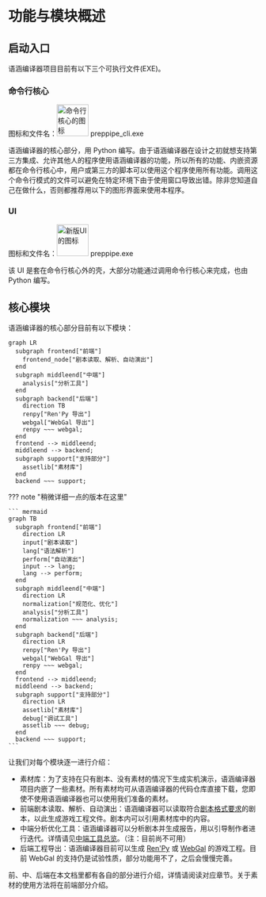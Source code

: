 # 功能与模块概述

## 启动入口

语涵编译器项目目前有以下三个可执行文件(EXE)。

### 命令行核心

图标和文件名：<img src="preppipe_cli.ico" alt="命令行核心的图标" width="64" height="64"/> preppipe_cli.exe

语涵编译器的核心部分，用 Python 编写。由于语涵编译器在设计之初就想支持第三方集成、允许其他人的程序使用语涵编译器的功能，所以所有的功能、内嵌资源都在命令行核心中，用户或第三方的脚本可以使用这个程序使用所有功能。调用这个命令行模式的文件可以避免在特定环境下由于使用窗口导致出错。除非您知道自己在做什么，否则都推荐用以下的图形界面来使用本程序。

### UI

图标和文件名：<img src="preppipe.ico" alt="新版UI的图标" width="64" height="64"/> preppipe.exe

该 UI 是套在命令行核心外的壳，大部分功能通过调用命令行核心来完成，也由 Python 编写。

## 核心模块

语涵编译器的核心部分目前有以下模块：

``` mermaid
graph LR
  subgraph frontend["前端"]
    frontend_node["剧本读取、解析、自动演出"]
  end
  subgraph middleend["中端"]
    analysis["分析工具"]
  end
  subgraph backend["后端"]
    direction TB
    renpy["Ren'Py 导出"]
    webgal["WebGal 导出"]
    renpy ~~~ webgal;
  end
  frontend --> middleend;
  middleend --> backend;
  subgraph support["支持部分"]
    assetlib["素材库"]
  end
  backend ~~~ support;
```

??? note "稍微详细一点的版本在这里"

    ``` mermaid
    graph TB
      subgraph frontend["前端"]
        direction LR
        input["剧本读取"]
        lang["语法解析"]
        perform["自动演出"]
        input --> lang;
        lang --> perform;
      end
      subgraph middleend["中端"]
        direction LR
        normalization["规范化、优化"]
        analysis["分析工具"]
        normalization ~~~ analysis;
      end
      subgraph backend["后端"]
        direction LR
        renpy["Ren'Py 导出"]
        webgal["WebGal 导出"]
        renpy ~~~ webgal;
      end
      frontend --> middleend;
      middleend --> backend;
      subgraph support["支持部分"]
        direction LR
        assetlib["素材库"]
        debug["调试工具"]
        assetlib ~~~ debug;
      end
      backend ~~~ support;
    ```

让我们对每个模块逐一进行介绍：

  * 素材库：为了支持在只有剧本、没有素材的情况下生成实机演示，语涵编译器项目内嵌了一些素材。所有素材均可从语涵编译器的代码仓库直接下载，您即使不使用语涵编译器也可以使用我们准备的素材。
  * 前端剧本读取、解析、自动演出：语涵编译器可以读取符合[剧本格式要求](../script/overview.md)的剧本，以此生成游戏工程文件。剧本内可以引用素材库中的内容。
  * 中端分析优化工具：语涵编译器可以分析剧本并生成报告，用以引导制作者进行迭代。详情请见[中端工具总览](../middleend/overview.md)。（注：目前尚不可用）
  * 后端工程导出：语涵编译器目前可以生成 [Ren'Py](../engine/renpy.md) 或 [WebGal](../engine/webgal.md) 的游戏工程。目前 WebGal 的支持仍是试验性质，部分功能用不了，之后会慢慢完善。

前、中、后端在本文档里都有各自的部分进行介绍，详情请阅读对应章节。关于素材的使用方法将在前端部分介绍。
